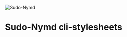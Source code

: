 ![Sudo-Nymd](https://avatars.githubusercontent.com/u/105267952?s=400&u=5b23774139ad9c420a39743ce89133e0ba807d9f&v=4)
# Sudo-Nymd cli-stylesheets

